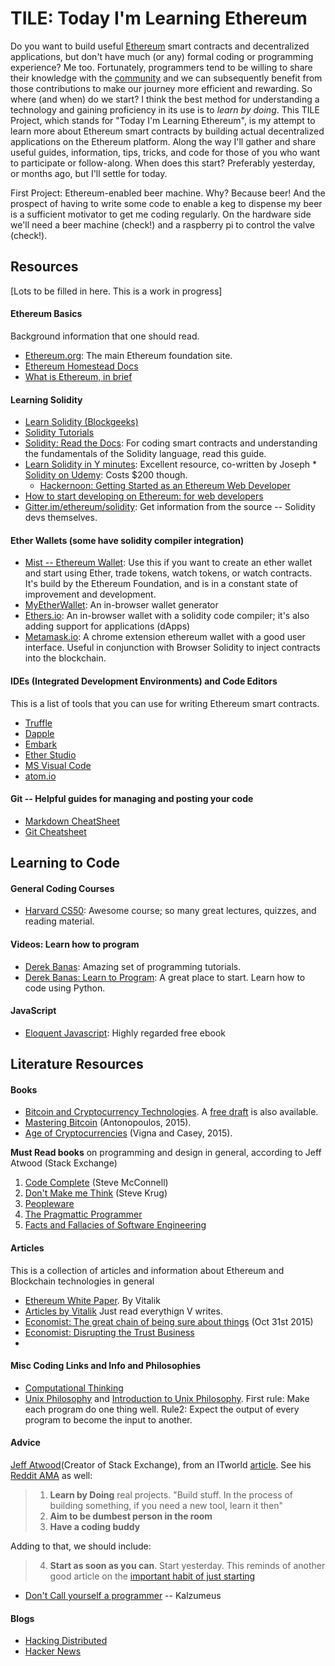# TILE: Today I'm Learning Ethereum
Do you want to build useful [Ethereum](https://ethereum.org) smart contracts and decentralized applications, but don't have much (or any) formal coding or programming experience? Me too. Fortunately, programmers tend to be willing to share their knowledge with the [community](https://stackexchange.com/ethereum) and we can subsequently benefit from those contributions to make our journey more efficient and rewarding. So where (and when) do we start? I think the best method for understanding a technology and gaining proficiency in its use is to *learn by doing*. This TILE Project, which stands for "Today I'm Learning Ethereum", is my attempt to learn more about Ethereum smart contracts by building actual decentralized applications on the Ethereum platform. Along the way I'll gather and share useful guides, information, tips, tricks, and code for those of you who want to participate or follow-along. When does this start? Preferably yesterday, or months ago, but I'll settle for today.

First Project: Ethereum-enabled beer machine. Why? Because beer! And the prospect of having to write some code to enable a keg to dispense my beer is a sufficient motivator to get me coding regularly. On the hardware side we'll need a beer machine (check!) and a raspberry pi to control the valve (check!).


## Resources
[Lots to be filled in here. This is a work in progress]

#### Ethereum Basics
Background information that one should read.

* [Ethereum.org](https://ethereum.org): The main Ethereum foundation site.
* [Ethereum Homestead Docs](https://ethereum-homestead.readthedocs.io/en/latest/)
* [What is Ethereum, in brief](http://jefflau.net/what-is-ethereum/)

#### Learning Solidity
* [Learn Solidity (Blockgeeks)](https://blockgeeks.com/guides/how-to-learn-solidity/)
* [Solidity Tutorials](https://ethereumbuilders.gitbooks.io/guide/content/en/solidity_tutorials.html)
* [Solidity: Read the Docs](https://solidity.readthedocs.io/en/develop/): For coding smart contracts and understanding the fundamentals of the Solidity language, read this guide.
* [Learn Solidity in Y minutes](https://learnxinyminutes.com/docs/solidity/): Excellent resource, co-written by Joseph * [Solidity on Udemy](https://www.udemy.com/best-solidity-tutorial-course-ethereum-blockchain-development/): Costs $200 though.
  * [Hackernoon: Getting Started as an Ethereum Web Developer](https://hackernoon.com/getting-started-as-an-ethereum-web-developer-9a2a4ab47baf)
* [How to start developing on Ethereum: for web developers](http://jefflau.net/how-to-start-developing-on-ethereum-for-web-developers/)
* [Gitter.im/ethereum/solidity](https://gitter.im/ethereum/solidity): Get information from the source -- Solidity devs themselves.


#### Ether Wallets (some have solidity compiler integration)

* [Mist -- Ethereum Wallet](https://github.com/ethereum/mist/releases): Use this if you want to create an ether wallet and start using Ether, trade tokens, watch tokens, or watch contracts. It's build by the Ethereum Foundation, and is in a constant state of improvement and development.
* [MyEtherWallet](https://www.myetherwallet.com/): An in-browser wallet generator
* [Ethers.io](https://ethers.io): An in-browser wallet with a solidity code compiler; it's also adding support for applications (dApps)
* [Metamask.io](https://metamask.io): A chrome extension ethereum wallet with a good user interface. Useful in conjunction with Browser Solidity to inject contracts into the blockchain.


#### IDEs (Integrated Development Environments) and Code Editors

This is a list of tools that you can use for writing Ethereum smart contracts.

* [Truffle]()
* [Dapple]()
* [Embark]()
* [Ether Studio]()
* [MS Visual Code]()
* [atom.io]()

#### Git -- Helpful guides for managing and posting your code

* [Markdown CheatSheet](https://github.com/adam-p/markdown-here/wiki/Markdown-Cheatsheet)
* [Git Cheatsheet](https://services.github.com/kit/downloads/github-git-cheat-sheet.pdf)


## Learning to Code

#### General Coding Courses
* [Harvard CS50](https://cs50.harvard.edu/): Awesome course; so many great lectures, quizzes, and reading material.

#### Videos: Learn how to program
* [Derek Banas](https://www.youtube.com/user/derekbanas/playlists): Amazing set of programming tutorials.
* [Derek Banas: Learn to Program](https://www.youtube.com/playlist?list=PLGLfVvz_LVvTn3cK5e6LjhgGiSeVlIRwt): A great place to start. Learn how to code using Python.

#### JavaScript

* [Eloquent Javascript](http://eloquentjavascript.net/): Highly regarded free ebook



## Literature Resources

#### Books
* [Bitcoin and Cryptocurrency Technologies](http://bitcoinbook.cs.princeton.edu/). A [free draft](https://d28rh4a8wq0iu5.cloudfront.net/bitcointech/readings/princeton_bitcoin_book.pdf) is also available.
* [Mastering Bitcoin](https://www.amazon.com/Mastering-Bitcoin-Unlocking-Digital-Cryptocurrencies/dp/1449374042) (Antonopoulos, 2015).
* [Age of Cryptocurrencies](https://www.amazon.com/Age-Cryptocurrency-Blockchain-Challenging-Economic/dp/1250081556/) (Vigna and Casey, 2015).

**Must Read books** on programming and design in general, according to Jeff Atwood (Stack Exchange)
1. [Code Complete](http://www.amazon.com/exec/obidos/ASIN/0735619670/codihorr-20) (Steve McConnell)
2. [Don't Make me Think](http://www.amazon.com/exec/obidos/ASIN/0321965515/codihorr-20) (Steve Krug)
3. [Peopleware](http://www.amazon.com/exec/obidos/ASIN/0932633439/codihorr-20)
4. [The Pragmattic Programmer](http://www.amazon.com/exec/obidos/ASIN/020161622X/codihorr-20)
5. [Facts and Fallacies of Software Engineering](http://www.amazon.com/exec/obidos/ASIN/0321117425/codihorr-20)


#### Articles
This is a collection of articles and information about Ethereum and Blockchain technologies in general
* [Ethereum White Paper](https://github.com/ethereum/wiki/wiki/White-Paper). By Vitalik
* [Articles by Vitalik](https://blog.ethereum.org/author/vitalik-buterin/) Just read everythign V writes. 
* [Economist: The great chain of being sure about things](http://www.economist.com/news/briefing/21677228-technology-behind-bitcoin-lets-people-who-do-not-know-or-trust-each-other-build-dependable) (Oct 31st 2015)
* [Economist: Disrupting the Trust Business](https://www.economist.com/news/world-if/21724906-trust-business-little-noticed-huge-startups-deploying-blockchain-technology-threaten)
*

#### Misc Coding Links and Info and Philosophies
* [Computational Thinking](http://socialissues.cs.toronto.edu/index.html?p=279.html)
* [Unix Philosophy](http://www.catb.org/esr/writings/taoup/html/ch01s06.html) and [Introduction to Unix Philosophy](http://www.linfo.org/unix_philosophy.html). First rule: Make each program do one thing well. Rule2: Expect the output of every program to become the input to another.

#### Advice
[Jeff Atwood](https://blog.codinghorror.com/)(Creator of Stack Exchange), from an ITworld [article](http://www.itworld.com/article/2932599/enterprise-software/the-importance-of-coding-buddies-and-other-advice-for-programmers.html). See his [Reddit AMA](https://www.reddit.com/r/programmerchat/comments/38pggs/i_am_jeff_atwood_long_time_blogger_at/) as well:
> 1. **Learn by Doing** real projects. "Build stuff. In the process of building something, if you need a new tool, learn it then"
> 2. **Aim to be dumbest person in the room**
> 3. **Have a coding buddy**

Adding to that, we should include:

> 4. **Start as soon as you can**. Start yesterday. This reminds of another good article on the [important habit of just starting](https://lifehacker.com/the-important-habit-of-just-starting-1771016698)

* [Don't Call yourself a programmer](http://www.kalzumeus.com/2011/10/28/dont-call-yourself-a-programmer/) -- Kalzumeus

#### Blogs
* [Hacking Distributed]()
* [Hacker News](http://news.ycombinator.com/)
